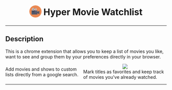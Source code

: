 <h1 align="center">
<sub>
    <img src="img/img2.png" witdh=38 height=38></img>
</sub>
Hyper Movie Watchlist
</h1>

***

## Description

This is a chrome extension that allows you to keep a list of movies you like, want to see and group them by your preferences directly in your browser.


<div style="display: flex; justify-content: space-around; align-items: center;">
    <div style="display: flex; flex-direction: column; justify-content: center;">
        <img src=""/>
        <span>Add movies and shows to custom lists directly from a google search.</span>
    </div>
    <div style="display: flex; flex-direction: column; align-items: center;">
        <img src="https://github.com/hypertensiune/Movies-Watchlist/blob/main/gifs/gif2.gif"/>
        <span>Mark titles as favorites and keep track of movies you've already watched.</span>
    </div>
</div>

***


